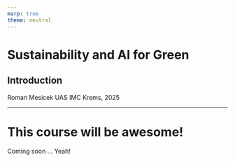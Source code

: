 ```yaml
---
marp: true
theme: neutral
---
```


<!-- _class: title -->

# Sustainability and AI for Green
## Introduction

Roman Mesicek
UAS IMC Krems, 2025

---

# This course will be awesome!

Coming soon ... Yeah! 

